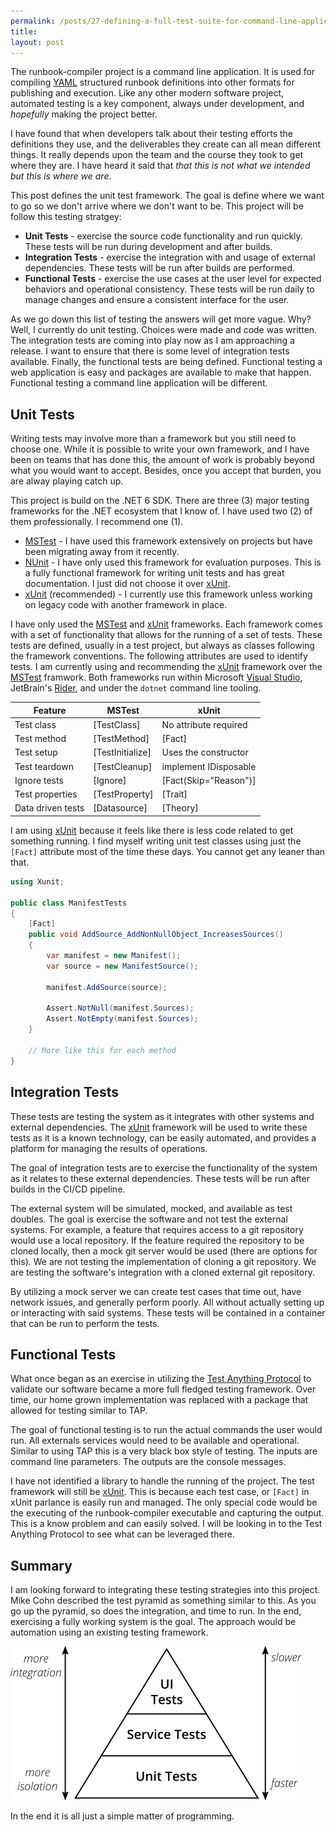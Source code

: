 ```yaml
---
permalink: /posts/27-defining-a-full-test-suite-for-command-line-applications.html
title:
layout: post
---
```


The runbook-compiler project is a command line application. It is used for compiling [YAML][yaml] structured runbook definitions into other formats for publishing and execution. Like any other modern software project, automated testing is a key component, always under development, and *hopefully* making the project better.

I have found that when developers talk about their testing efforts the definitions they use, and the deliverables they create can all mean different things. It really depends upon the team and the course they took to get where they are. I have heard it said that _that this is not what we intended but this is where we are_.

This post defines the unit test framework. The goal is define where we want to go so we don't arrive where we don't want to be. This project will be follow this testing stratgey:

* **Unit Tests** - exercise the source code functionality and run quickly. These tests will be run during development and after builds.
* **Integration Tests** - exercise the integration with and usage of external dependencies. These tests will be run after builds are performed.
* **Functional Tests** - exercise the use cases at the user level for expected behaviors and operational consistency. These tests will be run daily to manage changes and ensure a consistent interface for the user.

As we go down this list of testing the answers will get more vague. Why? Well, I currently do unit testing. Choices were made and code was written. The integration tests are coming into play now as I am approaching a release. I want to ensure that there is some level of integration tests available. Finally, the functional tests are being defined. Functional testing a web application is easy and packages are available to make that happen. Functional testing a command line application will be different. 

## Unit Tests

Writing tests may involve more than a framework but you still need to choose one. While it is possible to write your own framework, and I have been on teams that has done this, the amount of work is probably beyond what you would want to accept. Besides, once you accept that burden, you are alway playing catch up. 

This project is build on the .NET 6 SDK. There are three (3) major testing frameworks for the .NET ecosystem that I know of. I have used two (2) of them professionally. I recommend one (1).

* [MSTest][mstest]  - I have used this framework extensively on projects but have been migrating away from it recently.
* [NUnit][nunit] - I have only used this framework for evaluation purposes. This is a fully functional framework for writing unit tests and has great documentation. I just did not choose it over [xUnit][xunit].
* [xUnit][xunit] (recommended) - I currently use this framework unless working on legacy code with another framework in place.

I have only used the [MSTest][mstest] and [xUnit][xunit] frameworks. Each framework comes with a set of functionality that allows for the running of a set of tests. These tests are defined, usually in a test project, but always as classes following the framework conventions. The following attributes are used to identify tests. I am currently using and recommending the [xUnit][xunit] framework over the [MSTest][mstest] framwork. Both frameworks run within Microsoft [Visual Studio][vs], JetBrain's [Rider][rider], and under the `dotnet` command line tooling. 

| Feature           | MSTest           | xUnit                 |
| ----------------- | ---------------- | --------------------- |
| Test class        | [TestClass]      | No attribute required |
| Test method       | [TestMethod]     | [Fact]                |
| Test setup        | [TestInitialize] | Uses the constructor  |
| Test teardown     | [TestCleanup]    | implement IDisposable |
| Ignore tests      | [Ignore]         | [Fact(Skip="Reason")] |
| Test properties   | [TestProperty]   | [Trait]               |
| Data driven tests | [Datasource]     | [Theory]              |

I am using [xUnit][xunit] because it feels like there is less code related to get something running. I find myself writing unit test classes using just the `[Fact]` attribute most of the time these days. You cannot get any leaner than that.

```csharp
using Xunit;

public class ManifestTests
{
    [Fact]
    public void AddSource_AddNonNullObject_IncreasesSources()
    {
        var manifest = new Manifest();
        var source = new ManifestSource();

        manifest.AddSource(source);
        
        Assert.NotNull(manifest.Sources);
        Assert.NotEmpty(manifest.Sources);
    }
    
    // More like this for each method
}
```

## Integration Tests

These tests are testing the system as it integrates with other systems and external dependencies. The [xUnit][xunit] framework will be used to write these tests as it is a known technology, can be easily automated, and provides a platform for managing the results of operations.

The goal of integration tests are to exercise the functionality of the system as it relates to these external dependencies. These tests will be run after builds in the CI/CD pipeline. 

The external system will be simulated, mocked, and available as test doubles. The goal is exercise the software and not test the external systems. For example, a feature that requires access to a git repository would use a local repository. If the feature required the repository to be cloned locally, then a mock git server would be used (there are options for this). We are not testing the implementation of cloning a git repository. We are testing the software's integration with a cloned external git repository.

By utilizing a mock server we can create test cases that time out, have network issues, and generally perform poorly. All without actually setting up or interacting with said systems. These tests will be contained in a container that can be run to perform the tests.

## Functional Tests

What once began as an exercise in utilizing the [Test Anything Protocol][tap] to validate our software became a more full fledged testing framework. Over time, our home grown implementation was replaced with a package that allowed for testing similar to TAP.

The goal of functional testing is to run the actual commands the user would run. All externals services would need to be available and operational. Similar to using TAP this is a very black box style of testing. The inputs are command line parameters. The outputs are the console messages.

I have not identified a library to handle the running of the project. The test framework will still be [xUnit][xunit]. This is because each test case, or `[Fact]` in xUnit parlance is easily run and managed. The only special code would be the executing of the runbook-compiler executable and capturing the output. This is a know problem and can easily solved. I will be looking in to the Test Anything Protocol to see what can be leveraged there.

## Summary

I am looking forward to integrating these testing strategies into this project. Mike Cohn described the test pyramid as something similar to this. As you go up the pyramid, so does the integration, and time to run. In the end, exercising a fully working system is the goal. The approach would be automation using an existing testing framework.

![Testing Pyramid](../../assets/img/27-testing-pyramid.png)



In the end it is all just a simple matter of programming.



[ghrc]:https://github.com/kenbrittain/runbook-compiler
[mstest]:https://docs.microsoft.com/en-us/dotnet/core/testing/unit-testing-best-practices
[xunit]:https://xunit.net/
[nunit]: https://nunit.org/
[yaml]:https://yaml.org	"YAML Specification"
[so]:https://stackoverflow.com/search?q=unit+test+naming+convention	"Stack Overflow"
[rider]: https://www.jetbrains.com/rider/	"JetBrain's Rider"
[vs]:https://visualstudio.microsoft.com/	"Microsoft Visual Studio"

[tap]:https://testanything.org/	"Test Anything Protocol"

